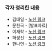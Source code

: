 

### 각자 정리한 내용


- 김태일 - [노션 링크](https://www.notion.so/Efficient-Estimation-of-Word-Representations-in-Vector-Space-7fae7f593f3a4500b6cbb02a6fd0adee)
- 문찬국 - [발표자료]
- 이재학 - [노션 링크](https://jaehahk.notion.site/Efficient-Estimation-of-Word-Representations-in-Vector-Space-d0c3e2c915954c3a991709dcccad3c80)
- 하성진 - [노션 링크](https://indigo-argument-32a.notion.site/Efficient-Estimation-of-Word-Representations-in-Vector-Space-940a243ce60b4f43aea71e66e4e46aa2)
- 한나연 - [노션 링크](https://www.notion.so/Efficient-Estimation-of-Word-Representations-in-Vector-Space-ffd8702e95684cefaa3f612700e3d2d6)

